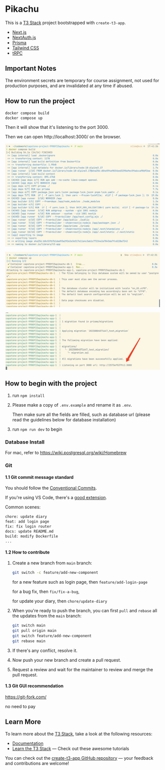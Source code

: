 # Pikachu

This is a [T3 Stack](https://create.t3.gg/) project bootstrapped with `create-t3-app`.

- [Next.js](https://nextjs.org)
- [NextAuth.js](https://next-auth.js.org)
- [Prisma](https://prisma.io)
- [Tailwind CSS](https://tailwindcss.com)
- [tRPC](https://trpc.io)

## Important Notes

The environment secrets are temporary for course assignment, not used for production purposes, and are invalidated at any time if abused.

## How to run the project

```
docker compose build
docker compose up
```

Then it will show that it's listening to the port 3000.

Then we can open http://localhost:3000/ on the browser.

![docker-compose](./doc-image/docker-compose-build.png)

![docker-compose](./doc-image/docker-compose-up.png)

![docker-compose](./doc-image/listen-3000.png)

## How to begin with the project

1. run `npm install`

2. Please make a copy of `.env.example` and rename it as `.env`.

   Then make sure all the fields are filled, such as database url (please read the guidelines below for database installation)

3. run `npm run dev` to begin

### Database Install

For mac, refer to https://wiki.postgresql.org/wiki/Homebrew

### Git

#### 1.1 Git commit message standard

You should follow the [Conventional Commits](https://www.conventionalcommits.org/en/v1.0.0/).

If you're using VS Code, there's a [good extension](https://marketplace.visualstudio.com/items?itemName=vivaxy.vscode-conventional-commits).

Common scenes:

```
chore: update diary
feat: add login page
fix: fix login router
docs: update README.md
build: modify Dockerfile
...
```

#### 1.2 How to contribute

1. Create a new branch from `main` branch:

   ```bash
   git switch -c feature/add-new-component
   ```

   for a new feature such as login page, then `feature/add-login-page`

   for a bug fix, then `fix/fix-a-bug`,

   for update your diary, then `chore/update-diary`

2. When you're ready to push the branch, you can first `pull` and `rebase` all the updates from the `main` branch:

   ```bash
   git switch main
   git pull origin main
   git switch feature/add-new-component
   git rebase main
   ```

3. If there's any conflict, resolve it.

4. Now push your new branch and create a pull request.

5. Request a review and wait for the maintainer to review and merge the pull request.

#### 1.3 Git GUI recommendation

https://git-fork.com/

no need to pay

## Learn More

To learn more about the [T3 Stack](https://create.t3.gg/), take a look at the following resources:

- [Documentation](https://create.t3.gg/)
- [Learn the T3 Stack](https://create.t3.gg/en/faq#what-learning-resources-are-currently-available) — Check out these awesome tutorials

You can check out the [create-t3-app GitHub repository](https://github.com/t3-oss/create-t3-app) — your feedback and contributions are welcome!
